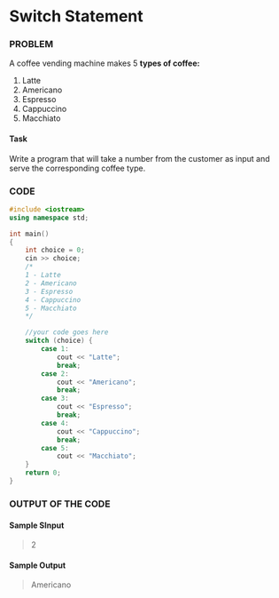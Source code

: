 # Switch Statement

### PROBLEM

A coffee vending machine makes 5 **types of coffee:**

1. Latte
2. Americano
3. Espresso
4. Cappuccino
5. Macchiato

#### Task

Write a program that will take a number from the customer as input and serve the corresponding coffee type.

### CODE

```cpp
#include <iostream>
using namespace std;

int main()
{
    int choice = 0;
    cin >> choice;
    /*
    1 - Latte
    2 - Americano
    3 - Espresso
    4 - Cappuccino
    5 - Macchiato
    */

    //your code goes here
    switch (choice) {
        case 1:
            cout << "Latte";
            break;
        case 2:
            cout << "Americano";
            break;
        case 3:
            cout << "Espresso";
            break;
        case 4:
            cout << "Cappuccino";
            break;
        case 5:
            cout << "Macchiato";
    }
    return 0;
}
```

### OUTPUT OF THE CODE

#### Sample SInput

> 2<br>

#### Sample Output

> Americano<br>
